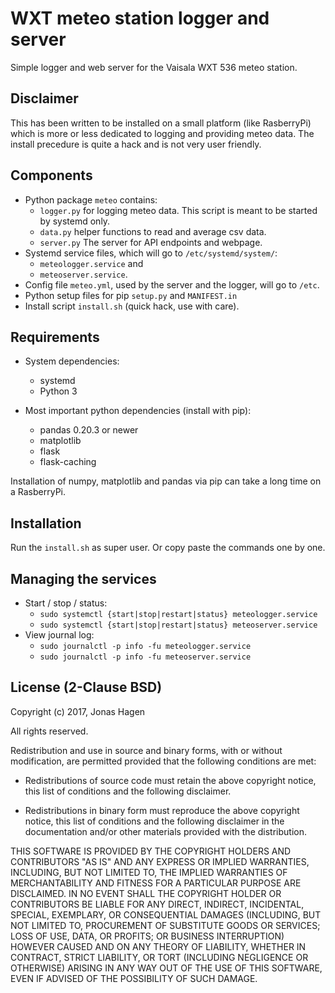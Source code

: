 # WXT meteo station logger and server

Simple logger and web server for the Vaisala WXT 536 meteo station.

## Disclaimer

This has been written to be installed on a small platform (like RasberryPi)
which is more or less dedicated to logging and providing meteo data.
The install precedure is quite a hack and is not very user friendly.

## Components

* Python package ``meteo`` contains:
  * ``logger.py`` for logging meteo data.
    This script is meant to be started by systemd only.
  * ``data.py`` helper functions to read and average csv data.
  * ``server.py`` The server for API endpoints and webpage.
* Systemd service files, which will go to ``/etc/systemd/system/``:
  * ``meteologger.service`` and
  * ``meteoserver.service``.
* Config file ``meteo.yml``, used by the server and the logger,
   will go to ``/etc``.
* Python setup files for pip ``setup.py`` and ``MANIFEST.in``
* Install script ``install.sh`` (quick hack, use with care).

## Requirements

* System dependencies:
  * systemd
  * Python 3


* Most important python dependencies (install with pip):
  * pandas 0.20.3 or newer
  * matplotlib
  * flask
  * flask-caching

 Installation of numpy, matplotlib and pandas via pip can take a long
 time on a RasberryPi.

## Installation

Run the ``install.sh`` as super user. Or copy paste the commands one by one.

## Managing the services

* Start / stop / status:
  * ``sudo systemctl {start|stop|restart|status} meteologger.service``
  * ``sudo systemctl {start|stop|restart|status} meteoserver.service``
* View journal log:
  * ``sudo journalctl -p info -fu meteologger.service``
  * ``sudo journalctl -p info -fu meteoserver.service``

## License (2-Clause BSD)

Copyright (c) 2017, Jonas Hagen

All rights reserved.

Redistribution and use in source and binary forms, with or without
modification, are permitted provided that the following conditions are met:

* Redistributions of source code must retain the above copyright notice, this
  list of conditions and the following disclaimer.

* Redistributions in binary form must reproduce the above copyright notice,
  this list of conditions and the following disclaimer in the documentation
  and/or other materials provided with the distribution.

THIS SOFTWARE IS PROVIDED BY THE COPYRIGHT HOLDERS AND CONTRIBUTORS "AS IS"
AND ANY EXPRESS OR IMPLIED WARRANTIES, INCLUDING, BUT NOT LIMITED TO, THE
IMPLIED WARRANTIES OF MERCHANTABILITY AND FITNESS FOR A PARTICULAR PURPOSE ARE
DISCLAIMED. IN NO EVENT SHALL THE COPYRIGHT HOLDER OR CONTRIBUTORS BE LIABLE
FOR ANY DIRECT, INDIRECT, INCIDENTAL, SPECIAL, EXEMPLARY, OR CONSEQUENTIAL
DAMAGES (INCLUDING, BUT NOT LIMITED TO, PROCUREMENT OF SUBSTITUTE GOODS OR
SERVICES; LOSS OF USE, DATA, OR PROFITS; OR BUSINESS INTERRUPTION) HOWEVER
CAUSED AND ON ANY THEORY OF LIABILITY, WHETHER IN CONTRACT, STRICT LIABILITY,
OR TORT (INCLUDING NEGLIGENCE OR OTHERWISE) ARISING IN ANY WAY OUT OF THE USE
OF THIS SOFTWARE, EVEN IF ADVISED OF THE POSSIBILITY OF SUCH DAMAGE.